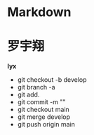 # Markdown
# 罗宇翔
**lyx**
- git checkout -b develop
- git branch -a
- git add. 
- git commit -m ""
- git checkout main
- git merge develop
- git push origin main